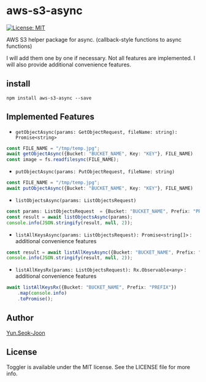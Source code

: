 # aws-s3-async

[![License: MIT](https://img.shields.io/badge/license-MIT-blue.svg?style=flat)](https://github.com/DevStarSJ/aws-s3-async/blob/master/LICENSE)

AWS S3 helper package for async. (callback-style functions to async functions)

I will add them one by one if necessary.
Not all features are implemented.
I will also provide additional convenience features.

## install

```
npm install aws-s3-async --save
```

## Implemented Features

- `getObjectAsync(params: GetObjectRequest, fileName: string): Promise<string>`

```TypeScript
const FILE_NAME = "/tmp/temp.jpg";
await getObjectAsync({Bucket: "BUCKET_NAME", Key: "KEY"}, FILE_NAME)
const image = fs.readfilesync(FILE_NAME);
```

- `putObjectAsync(params: PutObjectRequest, fileName: string)`

```TypeScript
const FILE_NAME = "/tmp/temp.jpg";
await putObjectAsync({Bucket: "BUCKET_NAME", Key: "KEY"}, FILE_NAME)
```

- `listObjectsAsync(params: ListObjectsRequest)`

```TypeScript
const params: ListObjectsRequest  = {Bucket: "BUCKET_NAME", Prefix: "PREFIX", Marker: "START_OBJECT"};
const result = await listObjectsAsync(params);
console.info(JSON.stringify(result, null, 2));
```

- `listAllKeysAsync(params: ListObjectsRequest): Promise<string[]>` : additional convenience features

```TypeScript
const result = await listAllKeysAsync({Bucket: "BUCKET_NAME", Prefix: "PREFIX"});
console.info(JSON.stringify(result, null, 2));
```

- `listAllKeysRx(params: ListObjectsRequest): Rx.Observable<any>` : additional convenience features

```TypeScript
await listAllKeysRx({Bucket: "BUCKET_NAME", Prefix: "PREFIX"})
    .map(console.info)
    .toPromise();
```


## Author
[Yun.Seok-Joon](http://DevStarSJ.github.io)

## License
Toggler is available under the MIT license. See the LICENSE file for more info.